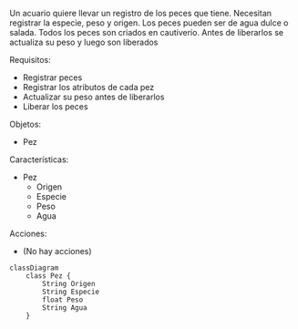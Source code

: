 Un acuario quiere llevar un registro de los peces que tiene.
Necesitan registrar la especie, peso y origen.
Los peces pueden ser de agua dulce o salada.
Todos los peces son criados en cautiverio.
Antes de liberarlos se actualiza su peso y luego son liberados

Requisitos:
- Registrar peces
- Registrar los atributos de cada pez
- Actualizar su peso antes de liberarlos
- Liberar los peces

Objetos:
- Pez

Características:
- Pez
    - Origen
    - Especie
    - Peso
    - Agua

Acciones:
- (No hay acciones)


```mermaid
classDiagram
    class Pez {
        String Origen
        String Especie
        float Peso
        String Agua
    }
```

